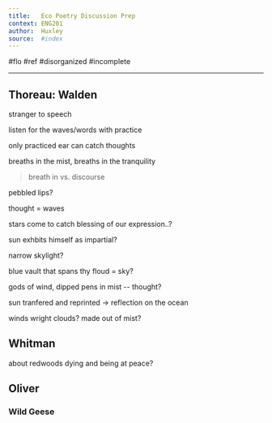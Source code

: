 ```yaml
---
title:   Eco Poetry Discussion Prep
context: ENG201
author:  Huxley
source:  #index
---
```


#flo #ref #disorganized #incomplete

---




## Thoreau: Walden

stranger to speech

listen for the waves/words with practice

only practiced ear can catch thoughts

breaths in the mist, breaths in the tranquility

> breath in vs. discourse




pebbled lips?

thought = waves

stars come to catch blessing of our expression..?

sun exhbits himself as impartial? 

narrow skylight?

blue vault that spans thy floud = sky?

gods of wind, dipped pens in mist -- thought? 


sun tranfered and reprinted -> reflection on the ocean


winds wright clouds? made out of mist?



## Whitman

about redwoods dying and being at peace?













## Oliver


### Wild Geese









































